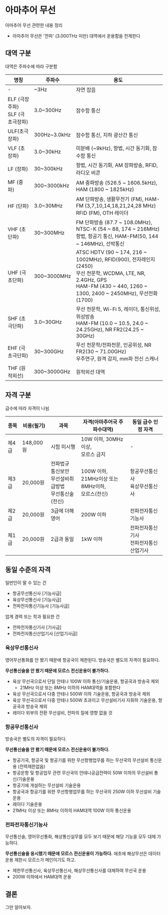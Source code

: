 # 아마추어 무선

아마추어 무선 관련한 내용 정리

* 아마추어 무선은 '전파' (3.000THz 미만) 대역에서 운용함을 전제한다

## 대역 구분
대역은 주파수에 따라 구분함

| 명칭 | 주파수 | 용도 |
| --- |--- |--- |
| - | ~3Hz | 자연 잡음 |
| ELF (극장주파)<br>SLF (극초극장파) | 3.0~300Hz | 잠수함 통신 |
| ULF(초극장파) | 300Hz~3.0kHz | 잠수함 통신, 지하 광산간 통신 |
| VLF (초장파) | 3.0~30kHz | 미분배 (~9kHz), 항법, 시간 동기화, 잠수함 통신 |
| LF (장파) | 30~300kHz | 항법, 시간 동기화, AM 장파방송, RFID, 라디오 비콘 |
| MF (중파) | 300~3000kHz | AM 중파방송 (526.5 ~ 1606.5kHz), HAM (1800 ~ 1825kHz) |
| HF (단파) | 3.0~30MHz | AM 단파방송, 생활무전기 (FM), HAM-FM (3,7,10,14,18,21,24,28 MHz)<br>RFID (FM), OTH 레이더 |
| VHF (초단파) | 30~300MHz | FM 단파방송 (87.7 ~ 108.0MHz), NTSC-K (54 ~ 88, 174 ~ 216MHz)<br>항법, 항공기 통신, HAM-FM(50, 144 ~ 146MHz), 선박통신 |
| UHF (극초단파) | 300~3000MHz | ATSC HDTV (90 ~ 174, 216 ~ 1002MHz), RFID(900), 전자레인지(2450)<br>무선 천문학, WCDMA, LTE, NR, 2.4GHz, GPS<br>HAM-FM (430 ~ 440, 1260 ~ 1300, 2400 ~ 2450MHz), 무선전화(1700) |
| SHF (초극단파) | 3.0~30GHz | 무선 천문학, Wi-Fi 5, 레이더, 통신위성, 위성방송<br>HAM-FM (10.0 ~ 10.5, 24.0 ~ 24.25GHz), NR FR2(24.25 ~ 30GHz) |
| EHF (극초극단파) | 30~300GHz | 무선 천문학/전파천문, 인공위성, NR FR2(30 ~ 71.00GHz)<br>우주연구, 원격 감지, mm파 전신 스캐너 |
| THF (원적외선) | 300~3000GHz | 원적외선 대역 |

## 자격 구분
급수에 따라 자격이 나뉨

| 종목 | 비용(필기) | 과목 | 자격(아마추어국 주파수대역) | 동일 급수 인정 자격 |
| --- | --- | --- | --- | --- |
| 제4급 | 148,000원 | 시험 미시행 | 10W 이하, 30MHz이상,<br>모르스 금지 | - |
| 제3급 | 20,000원 | 전파법규<br>통신보안<br>무선설비취급방법<br>무선통신술(전신) | 100W 이하,<br>21MHz이상 또는<br>8MHz이하,<br>모르스(전신) | 항공무선통신사<br>육상무선통신사 |
| 제2급 | 20,000원 | 3급에 더해<br>영어 | 200W 이하 | 전파전자통신기능사 |
| 제1급 | 20,000원 | 2급과 동일 | 1kW 이하 | 전파전자통신기사<br>전파전자통신산업기사 |

## 동일 수준의 자격
일반인이 딸 수 있는 건
- 항공무선통신사 [기능사급]
- 육상무선통신사 [기능사급]
- 전파전자통신기능사 [기능사급]

업계 경력 또는 학과 필요한 건
- 전파전자통신기사 [기사급]
- 전파전자통신산업기사 [산업기사급]

### 육상무선통신사
영어무선통화를 안 봤기 때문에 항공국이 제한된다.
방송국은 별도의 자격이 필요하다.

**무선통신술을 안 봤기 때문에 모르스 전신운용이 불가하다.**

- 육상 무선국으로서 단일 안테나 100W 이하 통신/기술운용, 항공국과 방송국 제외
  - 21MHz 이상 또는 8MHz 이하의 HAM대역을 포함한다
- 육상 무선국으로서 다중 안테나 500W 이하 기술운용, 항공국과 방송국 제외
- 육상 무선국으로서 다중 안테나 500W 초과이고 무선설비기사 지휘하 기술운용, 항공국과 방송국 제외
- 레이다 외부의 전환 무선설비, 전파의 질에 영향 없을 것

### 항공무선통신사
방송국은 별도의 자격이 필요하다.

**무선통신술을 안 봤기 때문에 모르스 전신운용이 불가하다.**

- 항공기국, 항공국 및 항공기를 위한 무선항행업무를 하는 무선국의 무선설비 통신운용 (전력제한없음)
- 항공운항 및 항공업무 관련 무선국의 안테나공급전력이 50W 이하의 무선설비 통신/기술운용
- 항공기에 개설하는 무선설비 기술운용
- 항공국과 항공기를 위한 무선항행업무를 하는 무선국의 250W 이하 무선설비 기술운용
- 레이다 기술운용
- 21MHz 이상 또는 8MHz 이하의 HAM대역 100W 이하 통신운용

### 전파전자통신기능사
무선통신술, 영어무선통화, 해상통신실무를 모두 보기 때문에 해당 기능을 모두 대체 가능하다.

**무선통신술을 응시했기 때문에 모르스 전신운용이 가능하다.** 애초에 해상무선은 데이터 운용 제한시 모르스가 메인이기도 하고.

- 제한무선통신사, 육상무선통신사, 해상무선통신사를 대체하여 무선국 운용
- 200W 이하에서 HAM대역 운용

## 결론
그만 알아보자.
